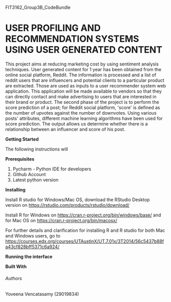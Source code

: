 FIT3162_Group3B_CodeBundle

# USER PROFILING AND RECOMMENDATION SYSTEMS USING USER GENERATED CONTENT

This project aims at reducing marketing cost by using sentiment analysis techniques. User generated content for 1 year has been obtained from the online social platform, Reddit. The information is processed and a list of reddit users that are influencers and potential clients to a particular product are extracted. Those are used as inputs to a user recommender system web application. This application will be made available to vendors so that they can directly contact and make advertising to users that are interested in their brand or product. The second phase of the project is to perform the score prediction of a post; for Reddit social platform, 'score' is defined as the number of upvotes against the number of downvotes. Using various posts' attributes, different machine learning algorithms have been used for score prediction. The output allows us determine whether there is a relationship between an influencer and score of his post.

**Getting Started**

The following instructions will 

**Prerequisites**

1. Pycharm - Python IDE for developers
2. Github Account
3. Latest python version

**Installing**

Install R studio for Windows/Mac OS, download the RStudio Desktop version on https://rstudio.com/products/rstudio/download/

Install R for Windows on https://cran.r-project.org/bin/windows/base/ and for Mac OS on https://cran.r-project.org/bin/macosx/

For further details and clarification for installing R and R studio for both Mac and Windows users, go to https://courses.edx.org/courses/UTAustinX/UT.7.01x/3T2014/56c5437b88fa43cf828bff5371c6a924/

**Running the interface**

**Built With**

###### Authors

Yoveena Vencatasamy (29019834)
